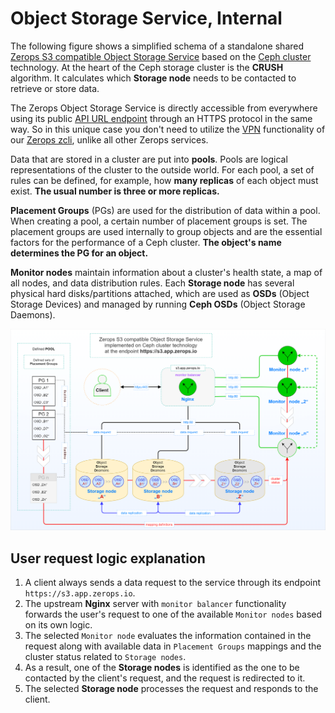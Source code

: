 # Object Storage Service, Internal

The following figure shows a simplified schema of a standalone shared [Zerops S3 compatible Object Storage Service](/documentation/services/storage/s3.html) based on the [Ceph cluster](https://docs.ceph.com/en/latest/architecture) technology. At the heart of the Ceph storage cluster is the **CRUSH** algorithm. It calculates which **Storage node** needs to be contacted to retrieve or store data.

The Zerops Object Storage Service is directly accessible from everywhere using its public [API URL endpoint](/documentation/services/storage/s3.html#api-url-endpoint-and-port) through an HTTPS protocol in the same way. So in this unique case you don't need to utilize the [VPN](/documentation/cli/vpn.html) functionality of our [Zerops zcli](/documentation/cli/installation.html), unlike all other Zerops services.

Data that are stored in a cluster are put into **pools**. Pools are logical representations of the cluster to the outside world. For each pool, a set of rules can be defined, for example, how **many replicas** of each object must exist. **The usual number is three or more replicas.**

**Placement Groups** (PGs) are used for the distribution of data within a pool. When creating a pool, a certain number of placement groups is set. The placement groups are used internally to group objects and are the essential factors for the performance of a Ceph cluster. **The object's name determines the PG for an object.**

**Monitor nodes** maintain information about a cluster's health state, a map of all nodes, and data distribution rules. Each **Storage node** has several physical hard disks/partitions attached, which are used as **OSDs** (Object Storage Devices) and managed by running **Ceph OSDs** (Object Storage Daemons).

![Zerops Object Storage Service](./images/Zerops-S3-Service-Detail.png "Zerops Object Storage Service")

## User request logic explanation

1. A client always sends a data request to the service through its endpoint `https://s3.app.zerops.io`.
2. The upstream **Nginx** server with `monitor balancer` functionality forwards the user's request to one of the available `Monitor nodes` based on its own logic.
3. The selected `Monitor node` evaluates the information contained in the request along with available data in `Placement Groups` mappings and the cluster status related to `Storage nodes`.
4. As a result, one of the **Storage nodes** is identified as the one to be contacted by the client's request, and the request is redirected to it.
5. The selected **Storage node** processes the request and responds to the client.
